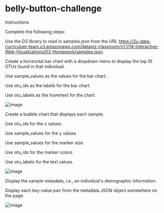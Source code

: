 # belly-button-challenge

Instructions

Complete the following steps:

Use the D3 library to read in samples.json from the URL https://2u-data-curriculum-team.s3.amazonaws.com/dataviz-classroom/v1.1/14-Interactive-Web-Visualizations/02-Homework/samples.json.

Create a horizontal bar chart with a dropdown menu to display the top 10 OTUs found in that individual.

Use sample_values as the values for the bar chart.

Use otu_ids as the labels for the bar chart.

Use otu_labels as the hovertext for the chart.

![image](https://github.com/amccollough1/belly-button-challenge/assets/133404805/cbc7d466-40c0-4614-b71d-a4692ab5115f)


Create a bubble chart that displays each sample.

Use otu_ids for the x values.

Use sample_values for the y values.

Use sample_values for the marker size.

Use otu_ids for the marker colors.

Use otu_labels for the text values.


![image](https://github.com/amccollough1/belly-button-challenge/assets/133404805/aaf7c3f1-9284-4ddd-8132-424332b50d97)

Display the sample metadata, i.e., an individual's demographic information.

Display each key-value pair from the metadata JSON object somewhere on the page.

![image](https://github.com/amccollough1/belly-button-challenge/assets/133404805/00c0bbd0-7ae5-48c4-8398-9f7811d313a8)


